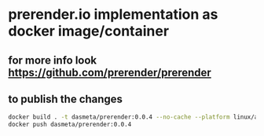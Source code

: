 # prerender.io implementation as docker image/container
## for more info look https://github.com/prerender/prerender

## to publish the changes
```sh
docker build . -t dasmeta/prerender:0.0.4 --no-cache --platform linux/amd64
docker push dasmeta/prerender:0.0.4
```